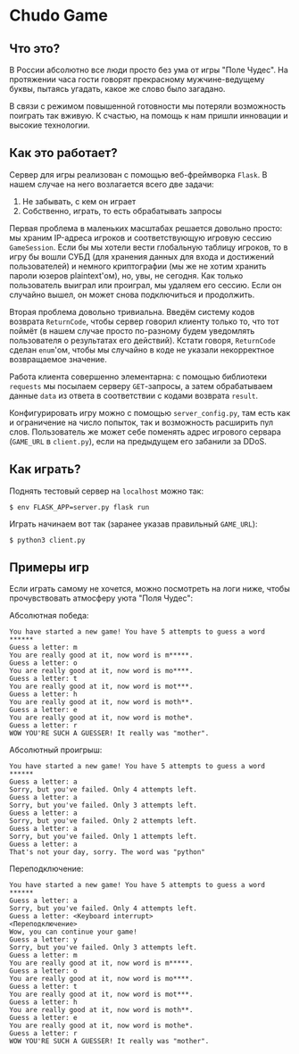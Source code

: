 # Chudo Game

## Что это?

В России абсолютно все люди просто без ума от игры "Поле Чудес". На протяжении часа гости говорят прекрасному мужчине-ведущему буквы, пытаясь угадать, какое же слово было загадано.

В связи с режимом повышенной готовности мы потеряли возможность поиграть так вживую. К счастью, на помощь к нам пришли инновации и высокие технологии.

## Как это работает?

Сервер для игры реализован с помощью веб-фреймворка `Flask`. В нашем случае на него возлагается всего две задачи:

1. Не забывать, с кем он играет
2. Собственно, играть, то есть обрабатывать запросы

Первая проблема в маленьких масштабах решается довольно просто: мы храним IP-адреса игроков и соответствующую игровую сессию `GameSession`. Если бы мы хотели вести глобальную таблицу игроков, то в игру бы вошли СУБД (для хранения данных для входа и достижений пользователей) и немного криптографии (мы же не хотим хранить пароли юзеров plaintext'ом), но, увы, не сегодня. Как только пользователь выиграл или проиграл, мы удаляем его сессию. Если он случайно вышел, он может снова подключиться и продолжить.

Вторая проблема довольно тривиальна. Введём систему кодов возврата `ReturnCode`, чтобы сервер говорил клиенту только то, что тот поймёт (в нашем случае просто по-разному будем уведомлять пользователя о результатах его действий). Кстати говоря, `ReturnCode` сделан `enum`'ом, чтобы мы случайно в коде не указали некорректное возвращаемое значение.

Работа клиента совершенно элементарна: с помощью библиотеки `requests` мы посылаем серверу `GET`-запросы, а затем обрабатываем данные `data` из ответа в соответствии с кодами возврата `result`.

Конфигурировать игру можно с помощью `server_config.py`, там есть как и ограничение на число попыток, так и возможность расширить пул слов. Пользователь же может себе поменять адрес игрового сервара (`GAME_URL` в `client.py`), если на предыдущем его забанили за DDoS.

## Как играть?

Поднять тестовый сервер на `localhost` можно так:

```
$ env FLASK_APP=server.py flask run
```

Играть начинаем вот так (заранее указав правильный `GAME_URL`):

```
$ python3 client.py
```

## Примеры игр

Если играть самому не хочется, можно посмотреть на логи ниже, чтобы прочувствовать атмосферу уюта "Поля Чудес":

Абсолютная победа:
```
You have started a new game! You have 5 attempts to guess a word ******
Guess a letter: m
You are really good at it, now word is m*****.
Guess a letter: o
You are really good at it, now word is mo****.
Guess a letter: t
You are really good at it, now word is mot***.
Guess a letter: h
You are really good at it, now word is moth**.
Guess a letter: e
You are really good at it, now word is mothe*.
Guess a letter: r
WOW YOU'RE SUCH A GUESSER! It really was "mother".
```

Абсолютный проигрыш:
```
You have started a new game! You have 5 attempts to guess a word ******
Guess a letter: a
Sorry, but you've failed. Only 4 attempts left.
Guess a letter: a
Sorry, but you've failed. Only 3 attempts left.
Guess a letter: a
Sorry, but you've failed. Only 2 attempts left.
Guess a letter: a
Sorry, but you've failed. Only 1 attempts left.
Guess a letter: a
That's not your day, sorry. The word was "python"
```

Переподключение:
```
You have started a new game! You have 5 attempts to guess a word ******
Guess a letter: a
Sorry, but you've failed. Only 4 attempts left.
Guess a letter: <Keyboard interrupt>
<Переподключение>
Wow, you can continue your game!
Guess a letter: y
Sorry, but you've failed. Only 3 attempts left.
Guess a letter: m
You are really good at it, now word is m*****.
Guess a letter: o
You are really good at it, now word is mo****.
Guess a letter: t
You are really good at it, now word is mot***.
Guess a letter: h
You are really good at it, now word is moth**.
Guess a letter: e
You are really good at it, now word is mothe*.
Guess a letter: r
WOW YOU'RE SUCH A GUESSER! It really was "mother".
```
